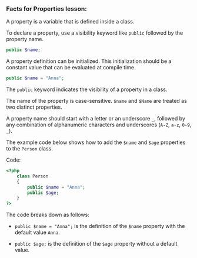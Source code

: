 ### Facts for Properties lesson:

A property is a variable that is defined inside a class. 

To declare a property, use a visibility keyword like `public` followed by the property name.

```php
public $name;
```

A property definition can be initialized. This initialization should be a constant value that can be evaluated at compile time. 

```php
public $name = "Anna";
```

The `public` keyword indicates the visibility of a property in a class. 

The name of the property is case-sensitive. `$name` and `$Name` are treated as two distinct properties.

A property name should start with a letter or an underscore `_`, followed by any combination of alphanumeric characters and underscores (`A-Z`, `a-z`, `0-9`, `_`).

The example code below shows how to add the `$name` and `$age` properties to the `Person` class.

Code:

```php
<?php
    class Person 
    {
        public $name = "Anna";
        public $age;
    }
?>
```

The code breaks down as follows:

 - `public $name = "Anna";` is the definition of the `$name` property with the default value `Anna`.

 - `public $age;` is the definition of the `$age` property without a default value.
